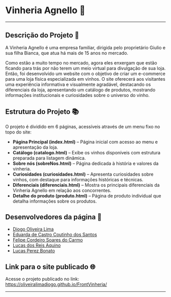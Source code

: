 # Vinheria Agnello 🍷

---

## Descrição do Projeto :memo:

A Vinheria Agnello é uma empresa familiar, dirigida pelo proprietário Giulio e sua filha Bianca, que atua há mais de 15 anos no mercado.

Como estão a muito tempo no mercado, agora eles enxergam que estão ficando para trás por não terem um meio virtual para divulgação de sua loja. Então, foi desenvolvido um website com o objetivo de criar um e-commerce para uma loja física especializada em vinhos. O site oferecerá aos visitantes uma experiência informativa e visualmente agradável, destacando os diferenciais da loja, apresentando um catálogo de produtos, mostrando informações institucionais e curiosidades sobre o universo do vinho.

## Estrutura do Projeto :books:

O projeto é dividido em 6 páginas, acessíveis através de um menu fixo no topo do site:

- **Página Principal (index.html)** – Página inicial com acesso ao menu e apresentação da loja.
- **Catálogo (catalogo.html)** – Exibe os vinhos disponíveis com estrutura preparada para listagem dinâmica.
- **Sobre nós (sobreNos.html)** – Página dedicada à história e valores da vinheria.
- **Curiosidades (curiosidades.html)** – Apresenta curiosidades sobre vinhos, com destaque para informações históricas e técnicas.
- **Diferenciais (diferenciais.html)** – Mostra os principais diferenciais da Vinheria Agnello em relação aos concorrentes.
- **Detalhe do produto (produto.html)** – Página de produto individual que detalha informações sobre os produtos.

## Desenvolvedores da página :busts_in_silhouette:

- [Diogo Oliveira Lima](https://github.com/oliveiralimadiogo)
- [Eduarda de Castro Coutinho dos Santos](https://github.com/DudaFror)
- [Felipe Cordeiro Soares do Carmo](https://github.com/SoaressFelipe)
- [Lucas dos Reis Aquino](https://github.com/LucassAquino)
- [Lucas Perez Bonato](https://github.com/LucasBonato)

## Link para o site publicado :globe_with_meridians:

Acesse o projeto publicado no link: https://oliveiralimadiogo.github.io/FrontVinheria/


---